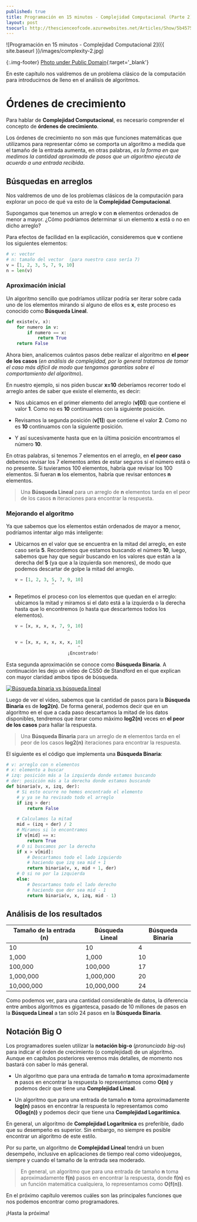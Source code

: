 ```yaml
---
published: true
title: Programación en 15 minutos - Complejidad Computacional (Parte 2)
layout: post
tsocurl: http://thescienceofcode.azurewebsites.net/Articles/Show/5b4575cf407d6f33cc0e9d88
---
```

![Programación en 15 minutos - Complejidad Computacional 2]({{ site.baseurl }}/images/complexity-2.jpg)

{:.img-footer}
[Photo under Public Domain](https://unsplash.com/photos/N2HtDFA-AgM){:target='_blank'}

En este capítulo nos valdremos de un problema clásico de la computación para introducirnos de lleno en el análisis de algoritmos.

<!--more-->

# Órdenes de crecimiento

Para hablar de **Complejidad Computacional**, es necesario comprender el concepto de **órdenes de crecimiento**.

Los órdenes de crecimiento no son más que funciones matemáticas que utilizamos para representar cómo se comporta un algoritmo a medida que el tamaño de la entrada aumenta, en otras palabras, *es la forma en que medimos la cantidad aproximada de pasos que un algoritmo ejecuta de acuerdo a una entrada recibida*.

## Búsquedas en arreglos

Nos valdremos de uno de los problemas clásicos de la computación para explorar un poco de qué va esto de la **Complejidad Computacional**.

Supongamos que tenemos un arreglo **v** con **n** elementos ordenados de menor a mayor. ¿Cómo podríamos determinar si un elemento **x** está o no en dicho arreglo?

Para efectos de facilidad en la explicación, consideremos que **v** contiene los siguientes elementos:

```python
# v: vector
# n: tamaño del vector  (para nuestro caso sería 7)
v = [1, 2, 3, 5, 7, 9, 10]
n = len(v)
```

### Aproximación inicial

Un algoritmo sencillo que podríamos utilizar podría ser iterar sobre cada uno de los elementos mirando si alguno de ellos es **x**, este proceso es conocido como **Búsqueda Lineal**.

```python
def existe(v, x):
    for numero in v:
        if numero == x:
            return True
    return False
```

Ahora bien, analicemos cuántos pasos debe realizar el algoritmo en **el peor de los casos** (*en análisis de complejidad, por lo general tratamos de tomar el caso más difícil de modo que tengamos garantías sobre el comportamiento del algoritmo*).

En nuestro ejemplo, si nos piden buscar **x=10** deberíamos recorrer todo el arreglo antes de saber que existe el elemento, es decir:

* Nos ubicamos en el primer elemento del arreglo (**v[0]**) que contiene el valor **1**. Como no es **10** continuamos con la siguiente posición.

* Revisamos la segunda posición (**v[1]**) que contiene el valor **2**. Como no es **10** continuamos con la siguiente posición.

* Y así sucesivamente hasta que en la última posición encontramos el número **10**.

En otras palabras, si tenemos 7 elementos en el arreglo, en **el peor caso** debemos revisar los 7 elementos antes de estar seguros si el número está o no presente. Si tuvieramos 100 elementos, habría que revisar los 100 elementos. Si fueran **n** los elementos, habría que revisar entonces **n** elementos.

> Una **Búsqueda Lineal** para un arreglo de **n** elementos tarda en el peor de los casos **n** iteraciones para encontrar la respuesta.

### Mejorando el algoritmo

Ya que sabemos que los elementos están ordenados de mayor a menor, podríamos intentar algo más inteligente:

* Ubicarnos en el valor que se encuentra en la mitad del arreglo, en este caso sería **5**. Recordemos que estamos buscando el número **10**, luego, sabemos que hay que seguir buscando en los valores que están a la derecha del **5** (ya que a la izquierda son menores), de modo que podemos descartar de golpe la mitad del arreglo.

    ```python
    v = [1, 2, 3, 5, 7, 9, 10]
                  ^
    ```

* Repetimos el proceso con los elementos que quedan en el arreglo: ubicamos la mitad y miramos si el dato está a la izquierda o la derecha hasta que lo encontremos (o hasta que descartemos todos los elementos).

    ```python
    v = [x, x, x, x, 7, 9, 10]
                        ^

    v = [x, x, x, x, x, x, 10]
                            ^
                        ¡Encontrado!
    ```

Esta segunda aproximación se conoce como **Búsqueda Binaria**. A continuación les dejo un video de CS50 de Standford en el que explican con mayor claridad ambos tipos de búsqueda.

[![Búsqueda binaria vs búsqueda lineal](https://img.youtube.com/vi/y62zj9ozPOM/0.jpg)](https://youtu.be/y62zj9ozPOM?t=1316)

Luego de ver el video, sabemos que la cantidad de pasos para la **Búsqueda Binaria** es de **log2(n)**. De forma general, podemos decir que en un algoritmo en el que a cada paso descartamos la mitad de los datos disponibles, tendremos que  iterar como máximo **log2(n)**  veces en **el peor de los casos** para hallar la respuesta.

> Una **Búsqueda Binaria** para un arreglo de **n** elementos tarda en el peor de los casos **log2(n)** iteraciones para encontrar la respuesta.

El siguiente es el código que implementa una **Búsqueda Binaria**:

```python
# v: arreglo con n elementos
# x: elemento a buscar
# izq: posición más a la izquierda donde estamos buscando
# der: posición más a la derecha donde estamos buscando
def binaria(v, x, izq, der):
    # Si esto ocurre no hemos encontrado el elemento
    # y ya se ha revisado todo el arreglo
    if izq > der:
        return False

    # Calculamos la mitad
    mid = (izq + der) / 2
    # Miramos si lo encontramos
    if v[mid] == x:
        return True
    # O si buscamos por la derecha
    if x > v[mid]:
        # Descartamos todo el lado izquierdo
        # haciendo que izq sea mid + 1
        return binaria(v, x, mid + 1, der)
    # O si no por la izquierda
    else:
        # Descartamos todo el lado derecho
        # haciendo que der sea mid - 1
        return binaria(v, x, izq, mid - 1)
```

## Análisis de los resultados

| Tamaño de la entrada (n) | Búsqueda Lineal  | Búsqueda Binaria   |
|---------                 |---------         |---------           |
|10                        | 10               | 4                  |
|1,000                     | 1,000            | 10                 |
|100,000                   | 100,000          | 17                 |
|1,000,000                 | 1,000,000        | 20                 |
|10,000,000                | 10,000,000       | 24                 |

Como podemos ver, para una cantidad considerable de datos, la diferencia entre ambos algoritmos es gigantesca, pasado de 10 millones de pasos en la **Búsqueda Lineal** a tan sólo 24 pasos en la **Búsqueda Binaria**.

## Notación Big O

Los programadores suelen utilizar la **notación big-o** (*pronunciado big-ou*) para indicar el órden de crecimiento (o complejidad) de un algoritmo. Aunque en capítulos posteriores veremos más detalles, de momento nos bastará con saber lo más general.

* Un algoritmo que para una entrada de tamaño **n** toma aproximadamente **n** pasos en encontrar la respuesta lo representamos como **O(n)** y podemos decir que tiene una **Complejidad Lineal**.

* Un algoritmo que para una entrada de tamaño **n** toma aproximadamente **log(n)** pasos en encontrar la respuesta lo representamos como **O(log(n))** y podemos decir que tiene una **Complejidad Logarítimica**.

En general, un algoritmo de **Complejidad Logarítmica** es preferible, dado que su desempeño es superior. Sin embargo, no siempre es posible encontrar un algoritmo de este estilo.

Por su parte, un algoritmo de **Complejidad Lineal** tendrá un buen desempeño, inclusive en aplicaciones de tiempo real como videojuegos, siempre y cuando el tamaño de la entrada sea moderado.

> En general, un algoritmo que para una entrada de tamaño **n** toma aproximadamente **f(n)** pasos en encontrar la respuesta, donde **f(n)** es un función matemática cualquiera,  lo representamos como **O(f(n))**.

En el próximo capítulo veremos cuáles son las principales funciones que nos podemos encontrar como programadores.

¡Hasta la próxima!
